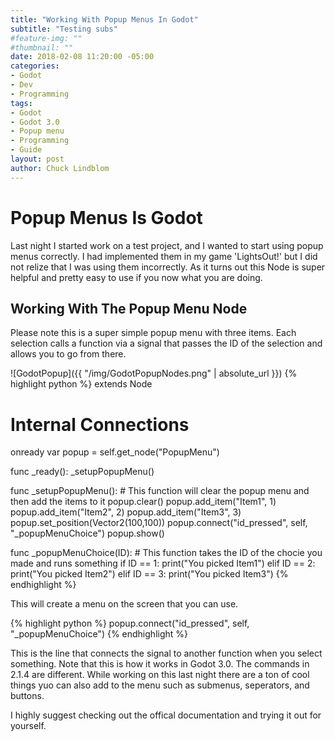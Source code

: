```yaml
---
title: "Working With Popup Menus In Godot"
subtitle: "Testing subs"
#feature-img: ""
#thumbnail: ""
date: 2018-02-08 11:20:00 -05:00
categories:
- Godot
- Dev
- Programming
tags:
- Godot
- Godot 3.0
- Popup menu
- Programming
- Guide
layout: post
author: Chuck Lindblom
---
```


# Popup Menus Is Godot
Last night I started work on a test project, and I wanted to start using popup menus correctly. I had implemented them in my game 'LightsOut!' but I did not relize that I was using them incorrectly. As it turns out this Node is super helpful and pretty easy to use if you now what you are doing.

## Working With The Popup Menu Node
Please note this is a super simple popup menu with three items. Each selection calls a function via a signal that passes the ID of the selection and allows you to go from there.

![GodotPopup]({{ "/img/GodotPopupNodes.png" | absolute_url }})
{% highlight python %}
extends Node

# Internal Connections
onready var popup = self.get_node("PopupMenu")

func _ready():
	_setupPopupMenu()

func _setupPopupMenu():
	# This function will clear the popup menu and then add the items to it
	popup.clear()
	popup.add_item("Item1", 1)
	popup.add_item("Item2", 2)
	popup.add_item("Item3", 3)
	popup.set_position(Vector2(100,100))
	popup.connect("id_pressed", self, "_popupMenuChoice")
	popup.show()

func _popupMenuChoice(ID):
	# This function takes the ID of the chocie you made and runs something
	if ID == 1:
		print("You picked Item1")
	elif ID == 2:
		print("You picked Item2")
	elif ID == 3:
		print("You picked Item3")
{% endhighlight %}

This will create a menu on the screen that you can use. 

{% highlight python %}
	popup.connect("id_pressed", self, "_popupMenuChoice")
{% endhighlight %}

This is the line that connects the signal to another function when you select something. Note that this is how it works in Godot 3.0. The commands in 2.1.4 are different. While working on this last night there are a ton of cool things yuo can also add to the menu such as submenus, seperators, and buttons.

I highly suggest checking out the offical documentation and trying it out for yourself.
